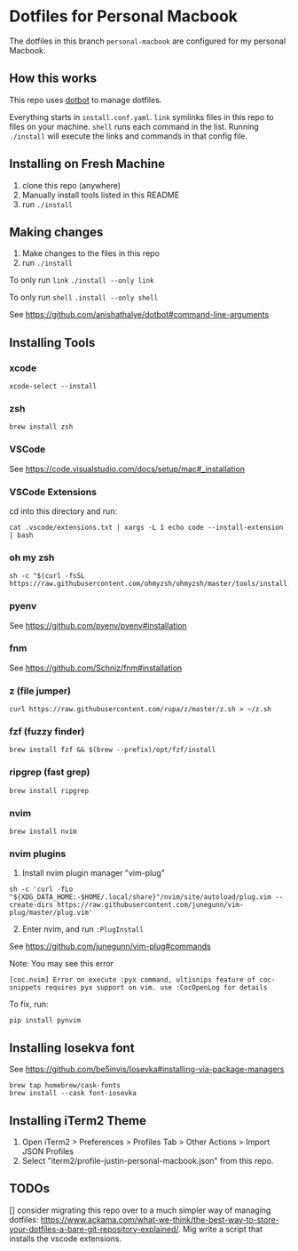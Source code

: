 # Dotfiles for Personal Macbook
The dotfiles in this branch `personal-macbook` are configured for my personal Macbook.

## How this works
This repo uses [dotbot](https://github.com/anishathalye/dotbot) to manage dotfiles.

Everything starts in `install.conf.yaml`. `link` symlinks files in this repo to files on your machine. `shell` runs each command in the list. Running `./install` will execute the links and commands in that config file.

## Installing on Fresh Machine
1. clone this repo (anywhere)
2. Manually install tools listed in this README
3. run `./install`

## Making changes
1. Make changes to the files in this repo
2. run `./install`

To only run `link`
`./install --only link`

To only run `shell`
`.install --only shell`

See https://github.com/anishathalye/dotbot#command-line-arguments

## Installing Tools

### xcode
```
xcode-select --install
```

### zsh
```
brew install zsh
```

### VSCode
See https://code.visualstudio.com/docs/setup/mac#_installation

### VSCode Extensions
cd into this directory and run:
```
cat .vscode/extensions.txt | xargs -L 1 echo code --install-extension | bash
```

### oh my zsh
```
sh -c "$(curl -fsSL https://raw.githubusercontent.com/ohmyzsh/ohmyzsh/master/tools/install.sh)"
```

### pyenv
See https://github.com/pyenv/pyenv#installation

### fnm
See https://github.com/Schniz/fnm#installation

### z (file jumper)
```
curl https://raw.githubusercontent.com/rupa/z/master/z.sh > ~/z.sh
```

### fzf (fuzzy finder)
```
brew install fzf && $(brew --prefix)/opt/fzf/install
```

### ripgrep (fast grep)
```
brew install ripgrep
```

### nvim
```
brew install nvim
```

### nvim plugins
1. Install nvim plugin manager "vim-plug"
```
sh -c 'curl -fLo "${XDG_DATA_HOME:-$HOME/.local/share}"/nvim/site/autoload/plug.vim --create-dirs https://raw.githubusercontent.com/junegunn/vim-plug/master/plug.vim'
```
2. Enter nvim, and run `:PlugInstall`

See https://github.com/junegunn/vim-plug#commands

Note: You may see this error
```
[coc.nvim] Error on execute :pyx command, ultisnips feature of coc-snippets requires pyx support on vim. use :CocOpenLog for details
```
To fix, run:
```
pip install pynvim
```

## Installing Iosekva font
See https://github.com/be5invis/Iosevka#installing-via-package-managers
```
brew tap homebrew/cask-fonts
brew install --cask font-iosevka
```

## Installing iTerm2 Theme
1. Open iTerm2 > Preferences > Profiles Tab > Other Actions > Import JSON Profiles
2. Select "iterm2/profile-justin-personal-macbook.json" from this repo.

## TODOs
[] consider migrating this repo over to a much simpler way of managing dotfiles: https://www.ackama.com/what-we-think/the-best-way-to-store-your-dotfiles-a-bare-git-repository-explained/. Mig write a script that installs the vscode extensions.
